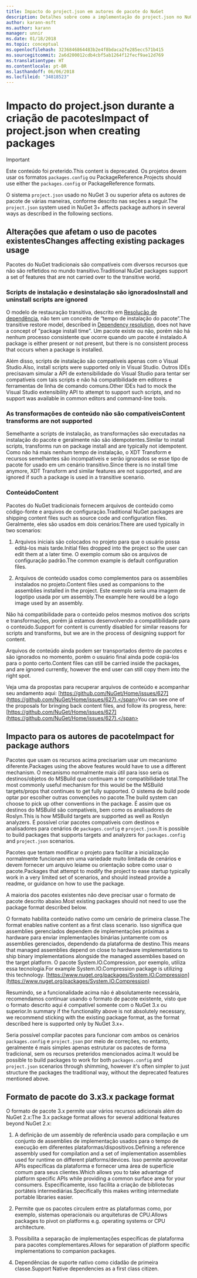 ```yaml
---
title: Impacto do project.json em autores de pacote do NuGet
description: Detalhes sobre como a implementação do project.json no NuGet 3.x afeta autores de pacote, como recursos incompatíveis, conteúdo e formato do pacote.
author: karann-msft
ms.author: karann
manager: unnir
ms.date: 01/18/2018
ms.topic: conceptual
ms.openlocfilehash: 3236846864483b2e4f8bdaca2fe285ecc571b415
ms.sourcegitcommit: 2a6d200012cdb4cbf5ab1264f12fecf9ae12d769
ms.translationtype: HT
ms.contentlocale: pt-BR
ms.lasthandoff: 06/06/2018
ms.locfileid: "34818523"
---
```

# <a name="impact-of-projectjson-when-creating-packages"></a><span data-ttu-id="178ed-103">Impacto do project.json durante a criação de pacotes</span><span class="sxs-lookup"><span data-stu-id="178ed-103">Impact of project.json when creating packages</span></span>

> [!Important]
> <span data-ttu-id="178ed-104">Este conteúdo foi preterido.</span><span class="sxs-lookup"><span data-stu-id="178ed-104">This content is deprecated.</span></span> <span data-ttu-id="178ed-105">Os projetos devem usar os formatos `packages.config` ou PackageReference.</span><span class="sxs-lookup"><span data-stu-id="178ed-105">Projects should use either the `packages.config` or PackageReference formats.</span></span>

<span data-ttu-id="178ed-106">O sistema `project.json` usado no NuGet 3 ou superior afeta os autores de pacote de várias maneiras, conforme descrito nas seções a seguir.</span><span class="sxs-lookup"><span data-stu-id="178ed-106">The `project.json` system used in NuGet 3+ affects package authors in several ways as described in the following sections.</span></span>

## <a name="changes-affecting-existing-packages-usage"></a><span data-ttu-id="178ed-107">Alterações que afetam o uso de pacotes existentes</span><span class="sxs-lookup"><span data-stu-id="178ed-107">Changes affecting existing packages usage</span></span>

<span data-ttu-id="178ed-108">Pacotes do NuGet tradicionais são compatíveis com diversos recursos que não são refletidos no mundo transitivo.</span><span class="sxs-lookup"><span data-stu-id="178ed-108">Traditional NuGet packages support a set of features that are not carried over to the transitive world.</span></span>

### <a name="install-and-uninstall-scripts-are-ignored"></a><span data-ttu-id="178ed-109">Scripts de instalação e desinstalação são ignorados</span><span class="sxs-lookup"><span data-stu-id="178ed-109">Install and uninstall scripts are ignored</span></span>

<span data-ttu-id="178ed-110">O modelo de restauração transitiva, descrito em [Resolução de dependência](../consume-packages/dependency-resolution.md#dependency-resolution-with-packagereference), não tem um conceito de “tempo de instalação do pacote”.</span><span class="sxs-lookup"><span data-stu-id="178ed-110">The transitive restore model, described in [Dependency resolution](../consume-packages/dependency-resolution.md#dependency-resolution-with-packagereference), does not have a concept of "package install time".</span></span> <span data-ttu-id="178ed-111">Um pacote existe ou não, porém não há nenhum processo consistente que ocorre quando um pacote é instalado.</span><span class="sxs-lookup"><span data-stu-id="178ed-111">A package is either present or not present, but there is no consistent process that occurs when a package is installed.</span></span>

<span data-ttu-id="178ed-112">Além disso, scripts de instalação são compatíveis apenas com o Visual Studio.</span><span class="sxs-lookup"><span data-stu-id="178ed-112">Also, install scripts were supported only in Visual Studio.</span></span> <span data-ttu-id="178ed-113">Outros IDEs precisavam simular a API de extensibilidade do Visual Studio para tentar ser compatíveis com tais scripts e não há compatibilidade em editores e ferramentas de linha de comando comuns.</span><span class="sxs-lookup"><span data-stu-id="178ed-113">Other IDEs had to mock the Visual Studio extensibility API to attempt to support such scripts, and no support was available in common editors and command-line tools.</span></span>

### <a name="content-transforms-are-not-supported"></a><span data-ttu-id="178ed-114">As transformações de conteúdo não são compatíveis</span><span class="sxs-lookup"><span data-stu-id="178ed-114">Content transforms are not supported</span></span>

<span data-ttu-id="178ed-115">Semelhante a scripts de instalação, as transformações são executadas na instalação do pacote e geralmente não são idempotentes.</span><span class="sxs-lookup"><span data-stu-id="178ed-115">Similar to install scripts, transforms run on package install and are typically not idempotent.</span></span> <span data-ttu-id="178ed-116">Como não há mais nenhum tempo de instalação, o XDT Transform e recursos semelhantes são incompatíveis e serão ignorados se esse tipo de pacote for usado em um cenário transitivo.</span><span class="sxs-lookup"><span data-stu-id="178ed-116">Since there is no install time anymore, XDT Transform and similar features are not supported, and are ignored if such a package is used in a transitive scenario.</span></span>

### <a name="content"></a><span data-ttu-id="178ed-117">Conteúdo</span><span class="sxs-lookup"><span data-stu-id="178ed-117">Content</span></span>

<span data-ttu-id="178ed-118">Pacotes do NuGet tradicionais fornecem arquivos de conteúdo como código-fonte e arquivos de configuração.</span><span class="sxs-lookup"><span data-stu-id="178ed-118">Traditional NuGet packages are shipping content files such as source code and configuration files.</span></span> <span data-ttu-id="178ed-119">Geralmente, eles são usados em dois cenários:</span><span class="sxs-lookup"><span data-stu-id="178ed-119">There are used typically in two scenarios:</span></span>

1. <span data-ttu-id="178ed-120">Arquivos iniciais são colocados no projeto para que o usuário possa editá-los mais tarde.</span><span class="sxs-lookup"><span data-stu-id="178ed-120">Initial files dropped into the project so the user can edit them at a later time.</span></span> <span data-ttu-id="178ed-121">O exemplo comum são os arquivos de configuração padrão.</span><span class="sxs-lookup"><span data-stu-id="178ed-121">The common example is default configuration files.</span></span>

1. <span data-ttu-id="178ed-122">Arquivos de conteúdo usados como complementos para os assemblies instalados no projeto.</span><span class="sxs-lookup"><span data-stu-id="178ed-122">Content files used as companions to the assemblies installed in the project.</span></span> <span data-ttu-id="178ed-123">Este exemplo seria uma imagem de logotipo usada por um assembly.</span><span class="sxs-lookup"><span data-stu-id="178ed-123">The example here would be a logo image used by an assembly.</span></span>

<span data-ttu-id="178ed-124">Não há compatibilidade para o conteúdo pelos mesmos motivos dos scripts e transformações, porém já estamos desenvolvendo a compatibilidade para o conteúdo.</span><span class="sxs-lookup"><span data-stu-id="178ed-124">Support for content is currently disabled for similar reasons for scripts and transforms, but we are in the process of designing support for content.</span></span>

<span data-ttu-id="178ed-125">Arquivos de conteúdo ainda podem ser transportados dentro de pacotes e são ignorados no momento, porém o usuário final ainda pode copiá-los para o ponto certo.</span><span class="sxs-lookup"><span data-stu-id="178ed-125">Content files can still be carried inside the packages, and are ignored currently, however the end user can still copy them into the right spot.</span></span>

<span data-ttu-id="178ed-126">Veja uma da propostas para recuperar arquivos de conteúdo e acompanhar seu andamento aqui: [https://github.com/NuGet/Home/issues/627](https://github.com/NuGet/Home/issues/627).</span><span class="sxs-lookup"><span data-stu-id="178ed-126">You can see one of the proposals for bringing back content files, and follow its progress, here: [https://github.com/NuGet/Home/issues/627](https://github.com/NuGet/Home/issues/627).</span></span>

## <a name="impact-for-package-authors"></a><span data-ttu-id="178ed-127">Impacto para os autores de pacote</span><span class="sxs-lookup"><span data-stu-id="178ed-127">Impact for package authors</span></span>

<span data-ttu-id="178ed-128">Pacotes que usam os recursos acima precisariam usar um mecanismo diferente.</span><span class="sxs-lookup"><span data-stu-id="178ed-128">Packages using the above features would have to use a different mechanism.</span></span> <span data-ttu-id="178ed-129">O mecanismo normalmente mais útil para isso seria os destinos/objetos do MSBuild que continuam a ter compatibilidade total.</span><span class="sxs-lookup"><span data-stu-id="178ed-129">The most commonly useful mechanism for this would be the MSBuild targets/props that continues to get fully supported.</span></span> <span data-ttu-id="178ed-130">O sistema de build pode optar por escolher outras convenções no pacote.</span><span class="sxs-lookup"><span data-stu-id="178ed-130">The build system can choose to pick up other conventions in the package.</span></span> <span data-ttu-id="178ed-131">É assim que os destinos do MSBuild são compatíveis, bem como os analisadores de Roslyn.</span><span class="sxs-lookup"><span data-stu-id="178ed-131">This is how MSBuild targets are supported as well as Roslyn analyzers.</span></span> <span data-ttu-id="178ed-132">É possível criar pacotes compatíveis com destinos e analisadores para cenários de `packages.config` e `project.json`.</span><span class="sxs-lookup"><span data-stu-id="178ed-132">It is possible to build packages that supports targets and analyzers for `packages.config` and `project.json` scenarios.</span></span>

<span data-ttu-id="178ed-133">Pacotes que tentam modificar o projeto para facilitar a inicialização normalmente funcionam em uma variedade muito limitada de cenários e devem fornecer um arquivo leiame ou orientação sobre como usar o pacote.</span><span class="sxs-lookup"><span data-stu-id="178ed-133">Packages that attempt to modify the project to ease startup typically work in a very limited set of scenarios, and should instead provide a readme, or guidance on how to use the package.</span></span>

<span data-ttu-id="178ed-134">A maioria dos pacotes existentes não deve precisar usar o formato de pacote descrito abaixo.</span><span class="sxs-lookup"><span data-stu-id="178ed-134">Most existing packages should not need to use the package format described below.</span></span>

<span data-ttu-id="178ed-135">O formato habilita conteúdo nativo como um cenário de primeira classe.</span><span class="sxs-lookup"><span data-stu-id="178ed-135">The format enables native content as a first class scenario.</span></span> <span data-ttu-id="178ed-136">Isso significa que assemblies gerenciados dependem de implementações próximas a hardware para enviar implementações binárias juntamente com os assemblies gerenciados, dependendo da plataforma de destino.</span><span class="sxs-lookup"><span data-stu-id="178ed-136">This means that managed assemblies depend on close to hardware implementations to ship binary implementations alongside the managed assemblies based on the target platform.</span></span> <span data-ttu-id="178ed-137">O pacote System.IO.Compression, por exemplo, utiliza essa tecnologia.</span><span class="sxs-lookup"><span data-stu-id="178ed-137">For example System.IO.Compression package is utilizing this technology.</span></span> [https://www.nuget.org/packages/System.IO.Compression](https://www.nuget.org/packages/System.IO.Compression)

<span data-ttu-id="178ed-138">Resumindo, se a funcionalidade acima não é absolutamente necessária, recomendamos continuar usando o formato de pacote existente, visto que o formato descrito aqui é compatível somente com o NuGet 3.x ou superior.</span><span class="sxs-lookup"><span data-stu-id="178ed-138">In summary if the functionality above is not absolutely necessary, we recommend sticking with the existing package format, as the format described here is supported only by NuGet 3.x+.</span></span>

<span data-ttu-id="178ed-139">Seria possível compilar pacotes para funcionar com ambos os cenários `packages.config` e `project.json` por meio de correções, no entanto, geralmente é mais simples apenas estruturar os pacotes de forma tradicional, sem os recursos preteridos mencionados acima.</span><span class="sxs-lookup"><span data-stu-id="178ed-139">It would be possible to build packages to work for both `packages.config` and `project.json` scenarios through shimming, however it's often simpler to just structure the packages the traditional way, without the deprecated features mentioned above.</span></span>

## <a name="3x-package-format"></a><span data-ttu-id="178ed-140">Formato de pacote do 3.x</span><span class="sxs-lookup"><span data-stu-id="178ed-140">3.x package format</span></span>

<span data-ttu-id="178ed-141">O formato de pacote 3.x permite usar vários recursos adicionais além do NuGet 2.x:</span><span class="sxs-lookup"><span data-stu-id="178ed-141">The 3.x package format allows for several additional features beyond NuGet 2.x:</span></span>

1. <span data-ttu-id="178ed-142">A definição de um assembly de referência usado para compilação e um conjunto de assemblies de implementação usados para o tempo de execução em diferentes plataformas/dispositivos.</span><span class="sxs-lookup"><span data-stu-id="178ed-142">Defining a reference assembly used for compilation and a set of implementation assemblies used for runtime on different platforms/devices.</span></span> <span data-ttu-id="178ed-143">Isso permite aproveitar APIs específicas da plataforma e fornecer uma área de superfície comum para seus clientes.</span><span class="sxs-lookup"><span data-stu-id="178ed-143">Which allows you to take advantage of platform specific APIs while providing a common surface area for your consumers.</span></span> <span data-ttu-id="178ed-144">Especificamente, isso facilita a criação de bibliotecas portáteis intermediárias.</span><span class="sxs-lookup"><span data-stu-id="178ed-144">Specifically this makes writing intermediate portable libraries easier.</span></span>

1. <span data-ttu-id="178ed-145">Permite que os pacotes circulem entre as plataformas como, por exemplo, sistemas operacionais ou arquiteturas de CPU.</span><span class="sxs-lookup"><span data-stu-id="178ed-145">Allows packages to pivot on platforms e.g. operating systems or CPU architecture.</span></span>

1. <span data-ttu-id="178ed-146">Possibilita a separação de implementações específicas de plataforma para pacotes complementares.</span><span class="sxs-lookup"><span data-stu-id="178ed-146">Allows for separation of platform specific implementations to companion packages.</span></span>

1. <span data-ttu-id="178ed-147">Dependências de suporte nativo como cidadão de primeira classe.</span><span class="sxs-lookup"><span data-stu-id="178ed-147">Support Native dependencies as a first class citizen.</span></span>
